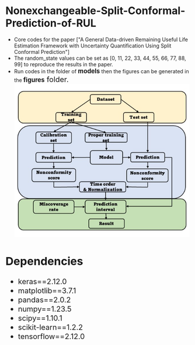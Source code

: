 # Nonexchangeable-Split-Conformal-Prediction-of-RUL
* Core codes for the paper ["A General Data-driven Remaining Useful Life Estimation Framework with Uncertainty Quantification Using Split Conformal Prediction"]
* The random_state values can be set as [0, 11, 22, 33, 44, 55, 66, 77, 88, 99] to reproduce the results in the paper.
* Run codes in the folder of <big>**models**</big> then the figures can be generated in the <big>**figures**<big/> folder.
![Framework](https://github.com/xuweijun-npuer/Nonexchangeable-Split-Conformal-Prediction-of-RUL/blob/main/figures/framework.jpg)
## Dependencies
* keras==2.12.0
* matplotlib==3.7.1
* pandas==2.0.2
* numpy==1.23.5
* scipy==1.10.1
* scikit-learn==1.2.2
* tensorflow==2.12.0